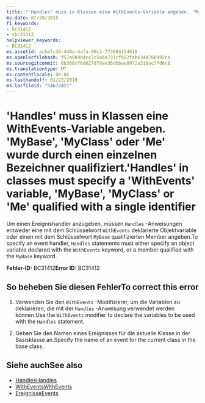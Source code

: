 ```yaml
---
title: "'Handles' muss in Klassen eine WithEvents-Variable angeben. 'MyBase', 'MyClass' oder 'Me' wurde durch einen einzelnen Bezeichner qualifiziert."
ms.date: 07/20/2015
f1_keywords:
- bc31412
- vbc31412
helpviewer_keywords:
- BC31412
ms.assetid: acbefc38-448a-4afa-90c2-77389415d618
ms.openlocfilehash: f57a9b9d4cc7c5aba731cf882fab634476b992cb
ms.sourcegitcommit: 6b308cf6d627d78ee36dbbae8972a310ac7fd6c8
ms.translationtype: MT
ms.contentlocale: de-DE
ms.lasthandoff: 01/23/2019
ms.locfileid: "54672421"
---
```

# <a name="handles-in-classes-must-specify-a-withevents-variable-mybase-myclass-or-me-qualified-with-a-single-identifier"></a><span data-ttu-id="5ed66-102">'Handles' muss in Klassen eine WithEvents-Variable angeben. 'MyBase', 'MyClass' oder 'Me' wurde durch einen einzelnen Bezeichner qualifiziert.</span><span class="sxs-lookup"><span data-stu-id="5ed66-102">'Handles' in classes must specify a 'WithEvents' variable, 'MyBase', 'MyClass' or 'Me' qualified with a single identifier</span></span>
<span data-ttu-id="5ed66-103">Um einen Ereignishandler anzugeben, müssen `Handles` -Anweisungen entweder eine mit dem Schlüsselwort `WithEvents` deklarierte Objektvariable oder einen mit dem Schlüsselwort `MyBase` qualifizierten Member angeben.</span><span class="sxs-lookup"><span data-stu-id="5ed66-103">To specify an event handler, `Handles` statements must either specify an object variable declared with the `WithEvents` keyword, or a member qualified with the `MyBase` keyword.</span></span>  
  
 <span data-ttu-id="5ed66-104">**Fehler-ID:** BC31412</span><span class="sxs-lookup"><span data-stu-id="5ed66-104">**Error ID:** BC31412</span></span>  
  
## <a name="to-correct-this-error"></a><span data-ttu-id="5ed66-105">So beheben Sie diesen Fehler</span><span class="sxs-lookup"><span data-stu-id="5ed66-105">To correct this error</span></span>  
  
1.  <span data-ttu-id="5ed66-106">Verwenden Sie den `WithEvents` -Modifizierer, um die Variablen zu deklarieren, die mit der `Handles` -Anweisung verwendet werden können.</span><span class="sxs-lookup"><span data-stu-id="5ed66-106">Use the `WithEvents` modifier to declare the variables to be used with the `Handles` statement.</span></span>  
  
2.  <span data-ttu-id="5ed66-107">Geben Sie den Namen eines Ereignisses für die aktuelle Klasse in der Basisklasse an.</span><span class="sxs-lookup"><span data-stu-id="5ed66-107">Specify the name of an event for the current class in the base class.</span></span>  
  
## <a name="see-also"></a><span data-ttu-id="5ed66-108">Siehe auch</span><span class="sxs-lookup"><span data-stu-id="5ed66-108">See also</span></span>
- [<span data-ttu-id="5ed66-109">Handles</span><span class="sxs-lookup"><span data-stu-id="5ed66-109">Handles</span></span>](../../visual-basic/language-reference/statements/handles-clause.md)
- [<span data-ttu-id="5ed66-110">WithEvents</span><span class="sxs-lookup"><span data-stu-id="5ed66-110">WithEvents</span></span>](../../visual-basic/language-reference/modifiers/withevents.md)
- [<span data-ttu-id="5ed66-111">Ereignisse</span><span class="sxs-lookup"><span data-stu-id="5ed66-111">Events</span></span>](../../visual-basic/programming-guide/language-features/events/index.md)
